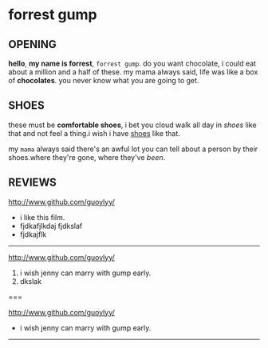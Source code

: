 # forrest gump


## OPENING

**hello**, **my name is forrest**, `forrest gump`. do you want chocolate, i could eat about a million and a half of these. my mama always said, life was like a box of __chocolates__. you never know what you are going to get.

## SHOES

these must be  **comfortable shoes**, i bet you cloud walk all day in _shoes_ like that and not feel a thing.i wish i have [shoes](http://www.taobao.com/) like that. 
	
my `mama` always said there's an awful lot you can tell about a person by their shoes.where they're gone, where they've *been*.

## REVIEWS

<http://www.github.com/guoylyy/>

* i like this film.
* fjdkafjlkdaj fjdkslaf
* fjdkajflk

---
<http://www.github.com/guoylyy/>

1. i wish jenny can marry with gump early.
2. dkslak

===

<http://www.github.com/guoylyy/>

+ i wish jenny can marry with gump early.

* * *




